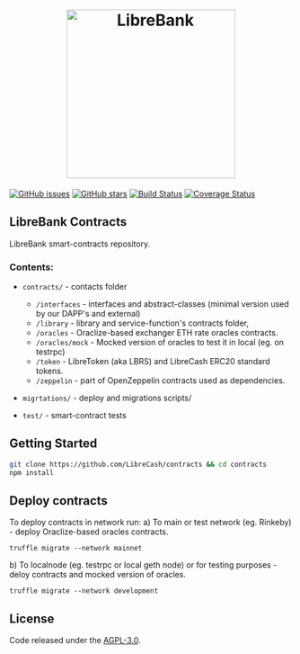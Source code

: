 <h1 align="center">
	<img width="300" src="http://librebank.com/img/logo-black.svg" alt="LibreBank">
</h1>


<p align="center">	

[![GitHub issues](https://img.shields.io/github/issues/LibreCash/contracts.svg)](https://github.com/LibreCash/contracts/issues)
[![GitHub stars](https://img.shields.io/github/stars/LibreCash/contracts.svg)](https://github.com/LibreCash/contracts/stargazers)
[![Build Status](https://img.shields.io/travis/LibreCash/contracts.svg?branch=dev&style=flat-square)](https://travis-ci.org/LibreCash/contracts)
[![Coverage Status](https://img.shields.io/coveralls/github/LibreCash/contracts/dev.svg?style=flat-square)](https://coveralls.io/github/LibreCash/contracts?branch=dev)

</p>

## LibreBank Contracts

LibreBank smart-contracts repository.

### Contents:

* `contracts/` - contacts folder
    - `/interfaces` - interfaces and abstract-classes (minimal version used by our DAPP's and external) 
    - `/library` - library and service-function's contracts folder,
    - `/oracles` - Oraclize-based exchanger ETH rate oracles contracts. 
    - `/oracles/mock` - Mocked version of oracles to test it in local (eg. on testrpc)
    - `/token` - LibreToken (aka LBRS) and LibreCash ERC20 standard tokens.
    - `/zeppelin` - part of OpenZeppelin contracts used as dependencies.

* `migrtations/` - deploy and migrations scripts/
* `test/` - smart-contract tests 

## Getting Started
```sh
git clone https://github.com/LibreCash/contracts && cd contracts
npm install
```
## Deploy contracts
To deploy contracts in network run:
a) To main or test network (eg. Rinkeby) - deploy Oraclize-based oracles contracts. 
```
truffle migrate --network mainnet
```
b) To localnode (eg. testrpc or local geth node) or for testing purposes - deloy contracts and mocked version of oracles.
```
truffle migrate --network development
```
## License
Code released under the [AGPL-3.0](LICENSE).
